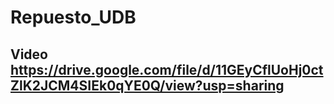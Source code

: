 # Repuesto_UDB
## Video https://drive.google.com/file/d/11GEyCflUoHj0ctZlK2JCM4SIEk0qYE0Q/view?usp=sharing

